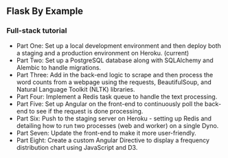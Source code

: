 ## Flask By Example
### Full-stack tutorial

- Part One: Set up a local development environment and then deploy both a staging and a production environment on Heroku. (current)
- Part Two: Set up a PostgreSQL database along with SQLAlchemy and Alembic to handle migrations.
- Part Three: Add in the back-end logic to scrape and then process the word counts from a webpage using the requests, BeautifulSoup, and Natural Language Toolkit (NLTK) libraries.
- Part Four: Implement a Redis task queue to handle the text processing.
- Part Five: Set up Angular on the front-end to continuously poll the back-end to see if the request is done processing.
- Part Six: Push to the staging server on Heroku - setting up Redis and detailing how to run two processes (web and worker) on a single Dyno.
- Part Seven: Update the front-end to make it more user-friendly.
- Part Eight: Create a custom Angular Directive to display a frequency distribution chart using JavaScript and D3.